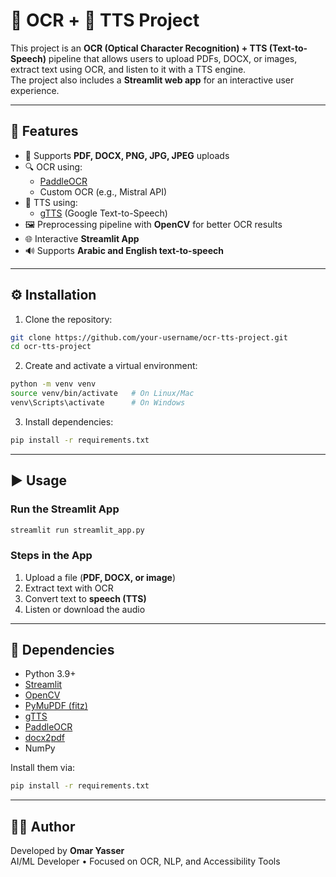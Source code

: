 # 📖 OCR + 🎤 TTS Project

This project is an **OCR (Optical Character Recognition) + TTS (Text-to-Speech)** pipeline that allows users to upload PDFs, DOCX, or images, extract text using OCR, and listen to it with a TTS engine.  
The project also includes a **Streamlit web app** for an interactive user experience.

---

## 🚀 Features

- 📂 Supports **PDF, DOCX, PNG, JPG, JPEG** uploads  
- 🔍 OCR using:
  - [PaddleOCR](https://github.com/PaddlePaddle/PaddleOCR)
  - Custom OCR (e.g., Mistral API)  
- 🎤 TTS using:
  - [gTTS](https://pypi.org/project/gTTS/) (Google Text-to-Speech)  
- 🖼️ Preprocessing pipeline with **OpenCV** for better OCR results  
- 🌐 Interactive **Streamlit App**  
- 🔊 Supports **Arabic and English text-to-speech**  


---

## ⚙️ Installation

1. Clone the repository:

```bash
git clone https://github.com/your-username/ocr-tts-project.git
cd ocr-tts-project
```

2. Create and activate a virtual environment:

```bash
python -m venv venv
source venv/bin/activate   # On Linux/Mac
venv\Scripts\activate      # On Windows
```

3. Install dependencies:

```bash
pip install -r requirements.txt
```

---

## ▶️ Usage

### Run the Streamlit App

```bash
streamlit run streamlit_app.py
```

### Steps in the App
1. Upload a file (**PDF, DOCX, or image**)  
2. Extract text with OCR  
3. Convert text to **speech (TTS)**  
4. Listen or download the audio  

---

## 🧰 Dependencies

- Python 3.9+  
- [Streamlit](https://streamlit.io/)  
- [OpenCV](https://opencv.org/)  
- [PyMuPDF (fitz)](https://pymupdf.readthedocs.io/en/latest/)  
- [gTTS](https://pypi.org/project/gTTS/)  
- [PaddleOCR](https://github.com/PaddlePaddle/PaddleOCR)  
- [docx2pdf](https://pypi.org/project/docx2pdf/)  
- NumPy  

Install them via:

```bash
pip install -r requirements.txt
```

---

## 👨‍💻 Author

Developed by **Omar Yasser**  
AI/ML Developer • Focused on OCR, NLP, and Accessibility Tools

